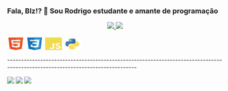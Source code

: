 ### Fala, Blz!? 👋 Sou Rodrigo estudante e amante de programação

<div align="center">
  <a href="https://github.com/Rodrigo-sky">
  <img height="150em" src="https://github-readme-stats.vercel.app/api?username=Rodrigo-sky&show_icons=true&theme=dark&include_all_commits=true&count_private=true"/>
  <img height="150em" src="https://github-readme-stats.vercel.app/api/top-langs/?username=Rodrigo-sky&layout=compact&langs_count=7&theme=dark"/></a>
</div>
  
<div style="display: inline_block"><br>
  <img align="center" alt="Rod-HTML" height="30" width="40" src="https://raw.githubusercontent.com/devicons/devicon/master/icons/html5/html5-original.svg">
  <img align="center" alt="Rod-CSS" height="30" width="40" src="https://raw.githubusercontent.com/devicons/devicon/master/icons/css3/css3-original.svg">
  <img align="center" alt="Rod-Js" height="30" width="40" src="https://raw.githubusercontent.com/devicons/devicon/master/icons/javascript/javascript-plain.svg">
  <img align="center" alt="Rod-Python" height="30" width="40" src="https://raw.githubusercontent.com/devicons/devicon/master/icons/python/python-original.svg">
</div>
<p>-----------------------------------------------------------------------------------------------------------------------------</p>
<div> 
  <a href="https://instagram.com/rodrigo_skybl" target="_blank"><img src="https://img.shields.io/badge/-Instagram-%23E4405F?style=for-the-badge&logo=instagram&logoColor=white" target="_blank"></a>
  <a href = "mailto:rtrs.eu@gmail.com"><img src="https://img.shields.io/badge/-Gmail-%23333?style=for-the-badge&logo=gmail&logoColor=white" target="_blank"></a>
  <a href="https://www.linkedin.com/in/rodrigo-teixeira-818239176/" target="_blank"><img src="https://img.shields.io/badge/-LinkedIn-%230077B5?style=for-the-badge&logo=linkedin&logoColor=white" target="_blank"></a> 
 
 <!-- ![Snake animation](https://github.com/rafaballerini/rafaballerini/blob/output/github-contribution-grid-snake.svg)-->

 
</div>
  
  
  
<!--
**Rodrigo-sky/Rodrigo-sky** is a ✨ _special_ ✨ repository because its `README.md` (this file) appears on your GitHub profile.

Here are some ideas to get you started:

- 🔭 Hoje eu trabalho fora da computação mas pretendo entrar
- 🌱 I’m currently learning atualmente estudando Java Script
- 👯 I’m looking to collaborate on ...
- 🤔 I’m looking for help with ...
- 💬 Ask me about ...
- 📫 How to reach me: ...
- 😄 Pronouns: ...
- ⚡ Fun fact: ...
-->


